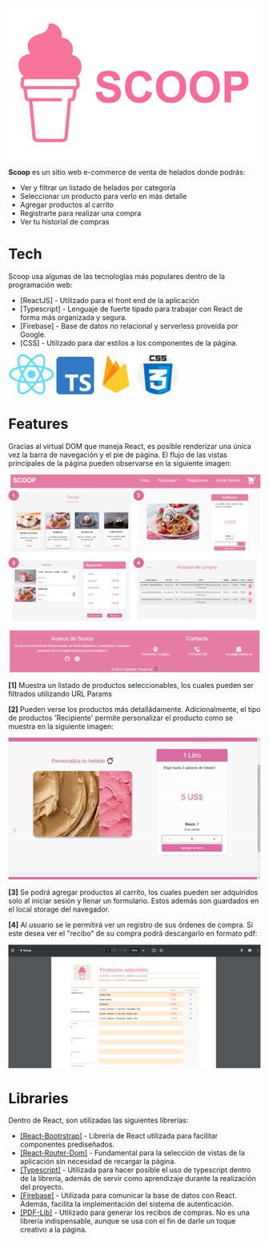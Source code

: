![SCOOP](./readme/readme-logo.png)


**Scoop** es un sitio web e-commerce de venta de helados donde podrás:


- Ver y filtrar un listado de helados por categoría
- Seleccionar un producto para verlo en más detalle
- Agregar productos al carrito
- Registrarte para realizar una compra
- Ver tu historial de compras


# Tech


Scoop usa algunas de las tecnologías más populares dentro de la programación web:


- [ReactJS] - Utilizado para el front end de la aplicación
- [Typescript] - Lenguaje de fuerte tipado para trabajar con React de forma más organizada y segura.
- [Firebase] - Base de datos no relacional y serverless proveída por Google.
- [CSS] - Utilizado para dar estilos a los componentes de la página.


![ReactJS_Image](./readme/React-icon.png)
![Typescript_Image](./readme/typescript-icon.png)
![Firebase_Image](./readme/firebase-icon.png)
![CSS_Image](./readme/css-icon.png)


# Features


Gracias al virtual DOM que maneja React, es posible renderizar una única vez la barra de navegación y el pie de página. El flujo de las vistas principales de la página pueden observarse en la siguiente imagen:


![FEATURES_1](./readme/pages.png)


**[1]** Muestra un listado de productos seleccionables, los cuales pueden ser filtrados utilizando URL Params


**[2]** Pueden verse los productos más detalládamente. Adicionalmente, el tipo de productos 'Recipiente' permite 
personalizar el producto como se muestra en la siguiente imagen:


![FEATURES_1](./readme/item-choser.gif)


**[3]** Se podrá agregar productos al carrito, los cuales pueden ser adquiridos solo al iniciar sesión y llenar un formulario. Estos además son guardados en el local storage del navegador.


**[4]** Al usuario se le permitirá ver un registro de sus órdenes de compra. Si este desea ver el "recibo" de su compra podrá descargarlo en formato pdf:


![FEATURES_1](./readme/pdf.png)


# Libraries


Dentro de React, son utilizadas las siguientes librerías:


- [[React-Bootrstrap]](https://react-bootstrap.github.io/) - Librería de React utilizada para facilitar componentes prediseñados.
- [[React-Router-Dom]](https://v5.reactrouter.com/web/api/Redirect) - Fundamental para la selección de vistas de la aplicación sin necesidad de recargar la página.
- [[Typescript]](https://www.typescriptlang.org/docs/handbook/react.html) - Utilizada para hacer posible el uso de typescript dentro de la librería, además de servir como aprendizaje durante la realización del proyecto.
- [[Firebase]](https://firebaseopensource.com/projects/rakannimer/react-firebase/) - Utilizada para comunicar la base de datos con React. Además, facilita la implementación del sistema de autenticación.
- [[PDF-Lib]](https://pdf-lib.js.org/) - Utilizado para generar los recibos de compras. No es una librería indispensable, aunque se usa con el fin de darle un toque creativo a la página.
